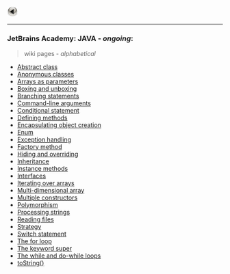 <a href="https://kamil-jankowski.github.io/"><img src="pictures/button.png" alt="back_icon" width="25"/></a>
<hr>

### JetBrains Academy: JAVA - _ongoing_:
> wiki pages - _alphabetical_

* <a href="https://github.com/Kamil-Jankowski/Learning-JAVA/wiki/JetBrains-Academy:-Abstract-class" target="_blank">Abstract class</a>
* <a href="https://github.com/Kamil-Jankowski/Learning-JAVA/wiki/JetBrains-Academy:-Anonymous-classes" target="_blank">Anonymous classes</a>
* <a href="https://github.com/Kamil-Jankowski/Learning-JAVA/wiki/JetBrains-Academy:-Arrays-as-parameters" target="_blank">Arrays as parameters</a>
* <a href="https://github.com/Kamil-Jankowski/Learning-JAVA/wiki/JetBrains-Academy:-Boxing-and-unboxing" target="_blank">Boxing and unboxing</a>
* <a href="https://github.com/Kamil-Jankowski/Learning-JAVA/wiki/JetBrains-Academy:-Branching-statements" target="_blank">Branching statements</a>
* <a href="https://github.com/Kamil-Jankowski/Learning-JAVA/wiki/JetBrains-Academy:-Command-line-arguments" target="_blank">Command-line arguments</a>
* <a href="https://github.com/Kamil-Jankowski/Learning-JAVA/wiki/JetBrains-Academy:-Conditional-statement" target="_blank">Conditional statement</a>
* <a href="https://github.com/Kamil-Jankowski/Learning-JAVA/wiki/JetBrains-Academy:-Defining-methods" target="_blank">Defining methods</a>
* <a href="https://github.com/Kamil-Jankowski/Learning-JAVA/wiki/JetBrains-Academy:-Encapsulating-object-creation" target="_blank">Encapsulating object creation</a>
* <a href="https://github.com/Kamil-Jankowski/Learning-JAVA/wiki/JetBrains-Academy:-Enum" target="_blank">Enum</a>
* <a href="https://github.com/Kamil-Jankowski/Learning-JAVA/wiki/JetBrains-Academy:-Exception-handling" target="_blank">Exception handling</a>
* <a href="https://github.com/Kamil-Jankowski/Learning-JAVA/wiki/JetBrains-Academy:-Factory-method" target="_blank">Factory method</a>
* <a href="https://github.com/Kamil-Jankowski/Learning-JAVA/wiki/JetBrains-Academy:-Hiding-and-overriding" target="_blank">Hiding and overriding</a>
* <a href="https://github.com/Kamil-Jankowski/Learning-JAVA/wiki/JetBrains-Academy:-Inheritance" target="_blank">Inheritance</a>
* <a href="https://github.com/Kamil-Jankowski/Learning-JAVA/wiki/JetBrains-Academy:-Instance-methods" target="_blank">Instance methods</a>
* <a href="https://github.com/Kamil-Jankowski/Learning-JAVA/wiki/JetBrains-Academy:-Interfaces" target="_blank">Interfaces</a>
* <a href="https://github.com/Kamil-Jankowski/Learning-JAVA/wiki/JetBrains-Academy:-Iterating-over-arrays" target="_blank">Iterating over arrays</a>
* <a href="https://github.com/Kamil-Jankowski/Learning-JAVA/wiki/JetBrains-Academy:-Multi-dimensional-array" target="_blank">Multi-dimensional array</a>
* <a href="https://github.com/Kamil-Jankowski/Learning-JAVA/wiki/JetBrains-Academy:-Multiple-constructors" target="_blank">Multiple constructors</a>
* <a href="https://github.com/Kamil-Jankowski/Learning-JAVA/wiki/JetBrains-Academy:-Polymorphism" target="_blank">Polymorphism</a>
* <a href="https://github.com/Kamil-Jankowski/Learning-JAVA/wiki/JetBrains-Academy:-Processing-strings" target="_blank">Processing strings</a>
* <a href="https://github.com/Kamil-Jankowski/Learning-JAVA/wiki/JetBrains-Academy:-Reading-files" target="_blank">Reading files</a>
* <a href="https://github.com/Kamil-Jankowski/Learning-JAVA/wiki/JetBrains-Academy:-Strategy" target="_blank">Strategy</a>
* <a href="https://github.com/Kamil-Jankowski/Learning-JAVA/wiki/JetBrains-Academy:-Switch-statement" target="_blank">Switch statement</a>
* <a href="https://github.com/Kamil-Jankowski/Learning-JAVA/wiki/JetBrains-Academy:-The-for-loop" target="_blank">The for loop</a>
* <a href="https://github.com/Kamil-Jankowski/Learning-JAVA/wiki/JetBrains-Academy:-The-keyword-super" target="_blank">The keyword super</a>
* <a href="https://github.com/Kamil-Jankowski/Learning-JAVA/wiki/JetBrains-Academy:-while-&-do-while" target="_blank">The while and do-while loops</a>
* <a href="https://github.com/Kamil-Jankowski/Learning-JAVA/wiki/JetBrains-Academy:-toString()" target="_blank">toString()</a>
